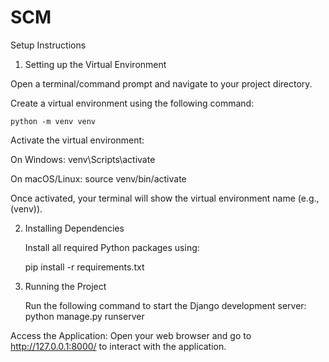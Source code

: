 # SCM

Setup Instructions


1. Setting up the Virtual Environment

  Open a terminal/command prompt and navigate to your project directory.

  Create a virtual environment using the following command:

    python -m venv venv

  Activate the virtual environment:

   On Windows: venv\Scripts\activate

   On macOS/Linux: source venv/bin/activate

Once activated, your terminal will show the virtual environment name (e.g., (venv)).

2. Installing Dependencies

   Install all required Python packages using:

    pip install -r requirements.txt

3. Running the Project

    Run the following command to start the Django development server: python manage.py runserver

Access the Application:
Open your web browser and go to http://127.0.0.1:8000/ to interact with the application.

